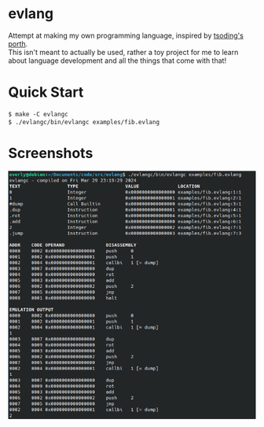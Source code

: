 # evlang

Attempt at making my own programming language, inspired by [tsoding's porth](https://gitlab.com/tsoding/porth). \
This isn't meant to actually be used, rather a toy project for me to learn about language development and all the things that come with that!

# Quick Start

```console
$ make -C evlangc
$ ./evlangc/bin/evlangc examples/fib.evlang
```

# Screenshots
![Terminal Output from examples/fib.evlang](screenshots/terminal.png)
